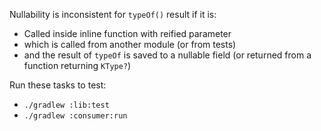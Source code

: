 Nullability is inconsistent for `typeOf()` result if it is:

- Called inside inline function with reified parameter 
- which is called from another module (or from tests)
- and the result of `typeOf` is saved to a nullable field (or returned from a function returning `KType?`)

Run these tasks to test:

- `./gradlew :lib:test`
- `./gradlew :consumer:run`
